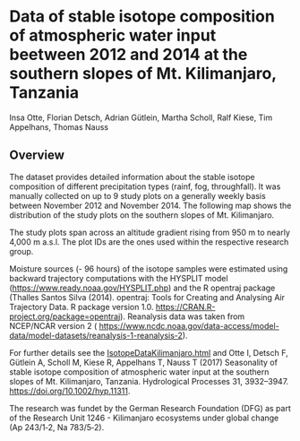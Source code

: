 # Data of stable isotope composition of atmospheric water input beetween 2012 and 2014 at the southern slopes of Mt. Kilimanjaro, Tanzania

Insa Otte, Florian Detsch, Adrian Gütlein, Martha Scholl, Ralf Kiese, Tim Appelhans, Thomas Nauss

## Overview

The dataset provides detailed information about the stable isotope composition of different precipitation types (rainf, fog, throughfall). It was manually collected on up to 9 study plots on a generally weekly basis between November 2012 and November 2014. The following map shows the distribution of the study plots on the southern slopes of Mt. Kilimanjaro.

The study plots span across an altitude gradient rising from 950 m to nearly 4,000 m a.s.l. The plot IDs are the ones used within the respective research group.

Moisture sources (- 96 hours) of the isotope samples were estimated using backward trajectory computations with the HYSPLIT model (https://www.ready.noaa.gov/HYSPLIT.php) and the R opentraj package (Thalles Santos Silva (2014). opentraj: Tools for Creating and Analysing Air Trajectory Data. R package version 1.0. https://CRAN.R-project.org/package=opentraj). Reanalysis data was taken from NCEP/NCAR version 2 ( https://www.ncdc.noaa.gov/data-access/model-data/model-datasets/reanalysis-1-reanalysis-2).

For further details see the [IsotopeDataKilimanjaro.html](https://github.com/envima/IsotopeDataKilimanjaro/blob/main/src/IsotopeDataKilimanjaro.html) and Otte I, Detsch F, Gütlein A, Scholl M, Kiese R, Appelhans T, Nauss T (2017) Seasonality of stable isotope composition of atmospheric water input at the southern slopes of Mt. Kilimanjaro, Tanzania. Hydrological Processes 31, 3932–3947. https://doi.org/10.1002/hyp.11311.

The research was fundet by the German Research Foundation (DFG) as part of the Research Unit 1246 - Kilimanjaro ecosystems under global change (Ap 243/1‐2, Na 783/5‐2).

